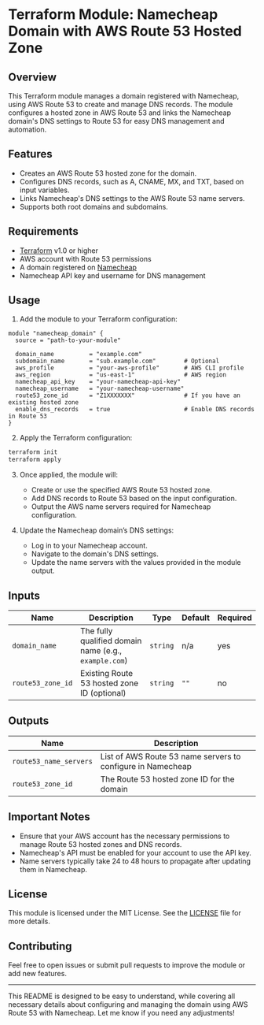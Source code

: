 # Terraform Module: Namecheap Domain with AWS Route 53 Hosted Zone

## Overview

This Terraform module manages a domain registered with Namecheap, using AWS Route 53 to create and manage DNS records. The module configures a hosted zone in AWS Route 53 and links the Namecheap domain's DNS settings to Route 53 for easy DNS management and automation.

## Features

- Creates an AWS Route 53 hosted zone for the domain.
- Configures DNS records, such as A, CNAME, MX, and TXT, based on input variables.
- Links Namecheap's DNS settings to the AWS Route 53 name servers.
- Supports both root domains and subdomains.
  
## Requirements

- [Terraform](https://www.terraform.io/downloads.html) v1.0 or higher
- AWS account with Route 53 permissions
- A domain registered on [Namecheap](https://www.namecheap.com/)
- Namecheap API key and username for DNS management

## Usage

1. Add the module to your Terraform configuration:

```hcl
module "namecheap_domain" {
  source = "path-to-your-module"

  domain_name          = "example.com"
  subdomain_name       = "sub.example.com"        # Optional
  aws_profile          = "your-aws-profile"       # AWS CLI profile
  aws_region           = "us-east-1"              # AWS region
  namecheap_api_key    = "your-namecheap-api-key"
  namecheap_username   = "your-namecheap-username"
  route53_zone_id      = "Z1XXXXXXX"              # If you have an existing hosted zone
  enable_dns_records   = true                     # Enable DNS records in Route 53
}
```

2. Apply the Terraform configuration:

```bash
terraform init
terraform apply
```

3. Once applied, the module will:
   - Create or use the specified AWS Route 53 hosted zone.
   - Add DNS records to Route 53 based on the input configuration.
   - Output the AWS name servers required for Namecheap configuration.

4. Update the Namecheap domain’s DNS settings:
   - Log in to your Namecheap account.
   - Navigate to the domain's DNS settings.
   - Update the name servers with the values provided in the module output.

## Inputs

| Name                  | Description                                                  | Type     | Default | Required |
|-----------------------|--------------------------------------------------------------|----------|---------|----------|
| `domain_name`          | The fully qualified domain name (e.g., `example.com`)         | `string` | n/a     | yes      |
| `route53_zone_id`      | Existing Route 53 hosted zone ID (optional)                  | `string` | `""`    | no       |

## Outputs

| Name               | Description                                      |
|--------------------|--------------------------------------------------|
| `route53_name_servers` | List of AWS Route 53 name servers to configure in Namecheap |
| `route53_zone_id`   | The Route 53 hosted zone ID for the domain       |


## Important Notes

- Ensure that your AWS account has the necessary permissions to manage Route 53 hosted zones and DNS records.
- Namecheap's API must be enabled for your account to use the API key.
- Name servers typically take 24 to 48 hours to propagate after updating them in Namecheap.
  
## License

This module is licensed under the MIT License. See the [LICENSE](LICENSE) file for more details.

## Contributing

Feel free to open issues or submit pull requests to improve the module or add new features.

---

This README is designed to be easy to understand, while covering all necessary details about configuring and managing the domain using AWS Route 53 with Namecheap. Let me know if you need any adjustments!
